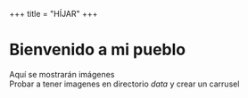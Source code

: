 +++
title = "HÍJAR"
+++

# Bienvenido a mi pueblo

Aquí se mostrarán imágenes  
Probar a tener imagenes en directorio *data* y crear un carrusel
